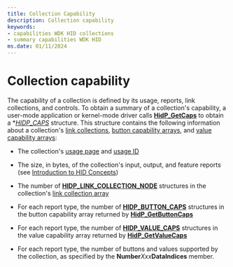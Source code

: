```yaml
---
title: Collection Capability
description: Collection capability
keywords:
- capabilities WDK HID collections
- summary capabilities WDK HID
ms.date: 01/11/2024
---
```


# Collection capability

The capability of a collection is defined by its usage, reports, link collections, and controls. To obtain a summary of a collection's capability, a user-mode application or kernel-mode driver calls **[HidP_GetCaps](/windows-hardware/drivers/ddi/hidpi/nf-hidpi-hidp_getcaps)** to obtain a **[HIDP_CAPS](/windows-hardware/drivers/ddi/hidpi/ns-hidpi-_hidp_caps)* structure. This structure contains the following information about a collection's [link collections](link-collections.md), [button capability arrays](button-capability-arrays.md), and [value capability arrays](value-capability-arrays.md):

- The collection's [usage page](hid-usages.md#usage-page) and [usage ID](hid-usages.md#usage-id)

- The size, in bytes, of the collection's input, output, and feature reports (see [Introduction to HID Concepts](introduction-to-hid-concepts.md))

- The number of **[HIDP_LINK_COLLECTION_NODE](/windows-hardware/drivers/ddi/hidpi/ns-hidpi-_hidp_link_collection_node)** structures in the collection's [link collection array](link-collections.md#link-collection-array)

- For each report type, the number of **[HIDP_BUTTON_CAPS](/windows-hardware/drivers/ddi/hidpi/ns-hidpi-_hidp_button_caps)** structures in the button capability array returned by **[HidP_GetButtonCaps](/windows-hardware/drivers/ddi/hidpi/nf-hidpi-hidp_getbuttoncaps)**

- For each report type, the number of **[HIDP_VALUE_CAPS](/windows-hardware/drivers/ddi/hidpi/ns-hidpi-_hidp_value_caps)** structures in the value capability array returned by **[HidP_GetValueCaps](/windows-hardware/drivers/ddi/hidpi/nf-hidpi-hidp_getvaluecaps)**

- For each report type, the number of buttons and values supported by the collection, as specified by the **Number***Xxx***DataIndices** member.
